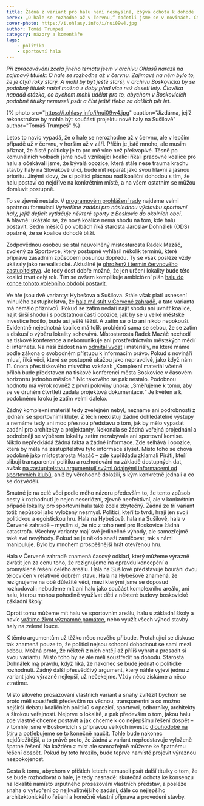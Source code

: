 ```yaml
---
title: Žádná z variant pro halu není nesmyslná, zbývá ochota k dohodě
perex: „O hale se rozhodne až v červnu,“ dočetli jsme se v novinách. Čtyři roky starých. Co je potřeba udělat, abychom se k témuž titulku nevraceli i za další čtyři roky?
cover-photo: https://i.ohlasy.info/i/nui09w4.jpg
author: Tomáš Trumpeš
category: názory a komentáře
tags:
    - politika
    - sportovní hala
---
```


*Při zpracovávání zcela jiného tématu jsem v archivu Ohlasů narazil na zajímavý titulek: O hale se rozhodne až v červnu. Zajímavé na něm bylo to, že je čtyři roky starý. A mohl by být ještě starší, v archivu Boskovicka by se podobný titulek našel možná z doby před více než deseti lety. Člověka napadá otázka, co bychom mohli udělat pro to, abychom v Boskovicích podobné titulky nemuseli psát a číst ještě třeba za dalších pět let.*

{% photo src="https://i.ohlasy.info/i/nui09w4.jpg" caption="Jízdárna, jejíž rekonstrukce by mohla být součástí projektu nové haly na Sušilově" author="Tomáš Trumpeš" %}

Letos to navíc vypadá, že o hale se nerozhodne až v červnu, ale v lepším případě už v červnu, v horším až v září. Příčin je jistě mnoho, ale musím přiznat, že čistě politicky je to pro mě více než překvapivé. Těsně po komunálních volbách jsme nově vznikající koalici říkali pracovně koalice pro halu a očekávali jsme, že bývalá opozice, která stále nese trauma krachu stavby haly na Slovákově ulici, bude mít reparát jako svou hlavní a jasnou prioritu. Jinými slovy, že si politici plácnou nad koaliční dohodou s tím, že halu postaví co nejdříve na konkrétním místě, a na všem ostatním se můžou domluvit postupně. 

To se zjevně nestalo. V [programovém prohlášení rady](https://forum.ohlasy.info/t/programove-prohlaseni-mestske-rady/262) najdeme velmi opatrnou formulaci *Vytvoříme zadání pro následnou výstavbu sportovní haly, jejíž deficit vytlačuje některé sporty z Boskovic do okolních obcí*. A hlavně: ukázalo se, že nová koalice nemá shodu na tom, kde halu postavit. Sedm měsíců po volbách říká starosta Jaroslav Dohnálek (ODS) opatrně, že se koalice dohodě blíží.

Zodpovědnou osobou se stal neuvolněný místostarosta Radek Mazáč, zvolený za Sportovce, který postupně vyhlásil několik termínů, které přípravu zásadním způsobem posunou dopředu. Ty se však posléze vždy ukázaly jako nerealistické. Aktuálně je [ohrožený i termín červnového zastupitelstva](https://ohlasy.info/clanky/2019/04/hala-odklad.html). Je tedy dost dobře možné, že jen určení lokality bude této koalici trvat celý rok. Tím se ovšem komplikuje ambiciózní plán [halu do konce tohoto volebního období postavit](https://ohlasy.info/clanky/2019/02/hala.html).

Ve hře jsou dvě varianty: Hybešova a Sušilova. Stále však platí usnesení minulého zastupitelstva, že [hala má stát v Červené zahradě](https://ohlasy.info/clanky/2015/11/varianty-haly.html), a tato varianta má nemálo příznivců. Pokud se zatím nedaří najít shodu ani uvnitř koalice, najít širší shodu i s podstatnou částí opozice, jak by se u velké městské investice hodilo, bude asi ještě těžší. A zatím se o to ani nikdo nepokouší. Evidentně nejednotná koalice má tolik problémů sama se sebou, že se zatím s diskusí o výběru lokality schovává. Místostarosta Radek Mazáč nechodí na tiskové konference a nekomunikuje ani prostřednictvím městských médií či internetu. Na naši žádost nám [odmítal vydat](https://forum.ohlasy.info/t/zadani-na-sportovni-halu/233) i materiály, na které máme podle zákona o svobodném přístupu k informacím právo. Pokud s novináři mluví, říká věci, které se postupně ukážou jako nepravdivé, jako když nám 11. února přes tiskového mluvčího vzkázal: „Komplexní materiál včetně příloh bude představen na tiskové konferenci města Boskovice v časovém horizontu jednoho měsíce.“ Nic takového se pak nestalo. Podobnou hodnotu má výrok rovněž z první poloviny února: „Směřujeme k tomu, aby se ve druhém čtvrtletí zadala projektová dokumentace.“ Je květen a k podobnému kroku je zatím velmi daleko.

Žádný komplexní materiál tedy zveřejněn nebyl, neznáme ani podrobnosti z jednání se sportovními kluby. Z těch neexistují žádné dohledatelné výstupy a nemáme tedy ani moc přesnou představu o tom, jak by mělo vypadat zadání pro architekty a projektanty. Nekonala se žádná veřejná projednání a podrobněji se výběrem lokality zatím nezabývala ani sportovní komise. Nikdo nepředkládá žádná fakta a žádné informace. Zde selhává i opozice, která by měla na zastupitelstvu tyto informace slyšet. Místo toho se chová podobně jako místostarosta Mazáč – zde kupříkladu zklamali Piráti, kteří slibují transparentní politiku a rozhodování na základě dostupných dat, avšak [na zastupitelstvu argumentují svými údajnými informacemi od sportovních klubů](https://ohlasy.info/clanky/2019/04/zastupitelstvo.html), aniž by věrohodně doložili, s kým konkrétně jednali a co se dozvěděli.

Smutné je na celé věci podle mého názoru především to, že tento způsob cesty k rozhodnutí je nejen neseriózní, zjevně neefektivní, ale v konkrétním případě lokality pro sportovní halu také zcela zbytečný. Žádná ze tří variant totiž nepůsobí jako vyložený nesmysl. Politici, kteří to tvrdí, hrají jen svoji politickou a egoistickou hru. Hala na Hybešově, hala na Sušilově, hala v Červené zahradě – myslím si, že nic z toho není pro Boskovice žádná katastrofa. Všechny varianty mají své jedinečné výhody, ale samozřejmě také své nevýhody. Pokud se je někdo snaží zamlčovat, tak s námi manipuluje. Bylo by mnohem prospěšnější hrát otevřenou hru.

Hala v Červené zahradě znamená časový odklad, který můžeme výrazně zkrátit jen za cenu toho, že rezignujeme na opravdu koncepční a promyšlené řešení celého areálu. Hala na Sušilově představuje bourání dvou tělocvičen v relativně dobrém stavu. Hala na Hybešově znamená, že rezignujeme na obě důležité věci, mezi kterými jsme se doposud rozhodovali: nebudeme mít ani halu jako součást komplexního areálu, ani halu, kterou mohou pohodlně využívat děti z některé budovy boskovické základní školy.

Oproti tomu můžeme mít halu ve sportovním areálu, halu u základní školy a navíc [vrátíme život významné památce](https://ohlasy.info/clanky/2017/11/jizdarna.html), nebo využít všech výhod stavby haly na zelené louce.

K těmto argumentům už těžko něco nového přibude. Protahující se diskuse tak znamená pouze to, že politici nejsou schopni dohodnout se sami mezi sebou. Možná proto, že někteří z nich chtějí až příliš vyhrát a prosadit si svou variantu. Místo toho by se ale měli soustředit na dohodu. Starosta Dohnálek má pravdu, když říká, že nakonec se bude jednat o politické rozhodnutí. Žádný další přesvědčivý argument, který náhle vyjeví jednu z variant jako výrazně nejlepší, už nečekejme. Vždy něco získáme a něco ztratíme.

Místo silového prosazování vlastních variant a snahy zvítězit bychom se proto měli soustředit především na věcnou, transparentní a co možno nejširší debatu koaličních politiků s opozicí, sportovci, odborníky, architekty a širokou veřejností. Nejprve o lokalitě, a pak především o tom, jakou halu zde vlastně chceme postavit a jak chceme k co nejlepšímu řešení dospět – v tomhle jsme v Boskovicích s přípravou velkých investic [dlouhodobě na štíru](https://ohlasy.info/clanky/2018/04/jak-stavet.html) a potřebujeme se to konečně naučit. Tohle bude nakonec nejdůležitější, a to právě proto, že žádná z variant nepředstavuje vyloženě špatné řešení. Na každém z míst ale samozřejmě můžeme ke špatnému řešení dospět. Pokud by toto hrozilo, bude teprve namístě projevit výraznou nespokojenost.

Cesta k tomu, abychom v příštích letech nemuseli psát další titulky o tom, že se bude rozhodovat o hale, je tedy nasnadě: skutečná ochota ke konsenzu na lokalitě namísto urputného prosazování vlastních představ, a posléze snaha o vytvoření co nejkvalitnějšího zadání, dále co nejlepšího architektonického řešení a konečně vlastní příprava a provedení stavby.
